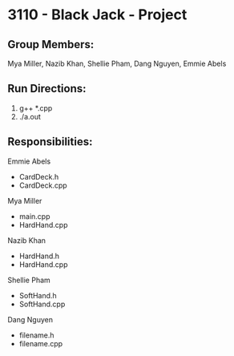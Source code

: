 # **3110 - Black Jack - Project**

## Group Members: 
Mya Miller, Nazib Khan, Shellie Pham, Dang Nguyen, Emmie Abels

## Run Directions:
1. g++ *.cpp
2. ./a.out

## Responsibilities:
Emmie Abels
- CardDeck.h
- CardDeck.cpp

Mya Miller
- main.cpp
- HardHand.cpp

Nazib Khan
- HardHand.h
- HardHand.cpp

Shellie Pham
- SoftHand.h
- SoftHand.cpp

Dang Nguyen
- filename.h
- filename.cpp
